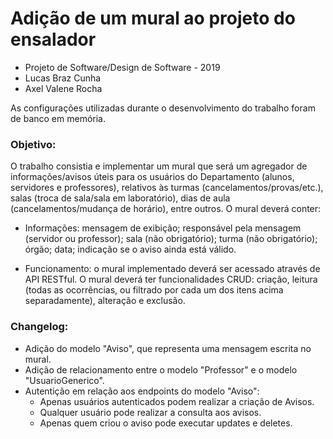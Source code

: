 
# Adição de um mural ao projeto do ensalador

- Projeto de Software/Design de Software - 2019
- Lucas Braz Cunha
- Axel Valene Rocha

As configurações utilizadas durante o desenvolvimento do trabalho foram de banco em memória.

### Objetivo:
O trabalho consistia e implementar um mural que será um agregador de informações/avisos úteis para os usuários do Departamento (alunos, servidores e professores), relativos às turmas (cancelamentos/provas/etc.), salas (troca de sala/sala em laboratório), dias de aula (cancelamentos/mudança de horário), entre outros. O mural deverá conter:
- Informações: mensagem de exibição; responsável pela mensagem (servidor ou professor); sala (não obrigatório); turma (não obrigatório); órgão; data; indicação se o aviso ainda está válido.

- Funcionamento: o mural implementado deverá ser acessado através de API RESTful. O mural deverá ter funcionalidades CRUD: criação, leitura (todas as ocorrências, ou filtrado por cada um dos itens acima separadamente), alteração e exclusão.

### Changelog:
- Adição do modelo "Aviso", que representa uma mensagem escrita no mural.
- Adição de relacionamento entre o modelo "Professor" e o modelo "UsuarioGenerico".
- Autentição em relação aos endpoints do modelo "Aviso":
	- Apenas usuários autenticados podem realizar a criação de Avisos.
	- Qualquer usuário pode realizar a consulta aos avisos.
	- Apenas quem criou o aviso pode executar updates e deletes.
